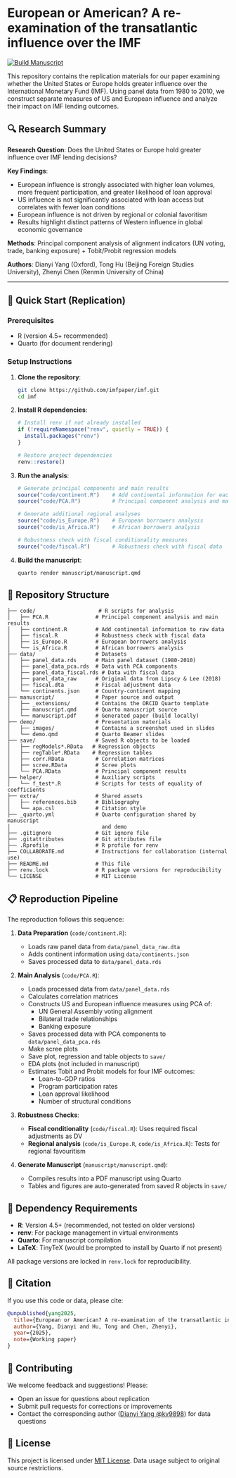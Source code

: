 # European or American? A re-examination of the transatlantic influence over the IMF

[![Build Manuscript](https://github.com/imfpaper/imf/actions/workflows/build-manuscript.yml/badge.svg)](https://github.com/imfpaper/imf/actions/workflows/build-manuscript.yml)

This repository contains the replication materials for our paper examining whether the United States or Europe holds greater influence over the International Monetary Fund (IMF). Using panel data from 1980 to 2010, we construct separate measures of US and European influence and analyze their impact on IMF lending outcomes.

## 🔍 Research Summary

**Research Question**: Does the United States or Europe hold greater influence over IMF lending decisions?

**Key Findings**:
- European influence is strongly associated with higher loan volumes, more frequent participation, and greater likelihood of loan approval
- US influence is not significantly associated with loan access but correlates with fewer loan conditions
- European influence is not driven by regional or colonial favoritism
- Results highlight distinct patterns of Western influence in global economic governance

**Methods**: Principal component analysis of alignment indicators (UN voting, trade, banking exposure) + Tobit/Probit regression models

**Authors**: Dianyi Yang (Oxford), Tong Hu (Beijing Foreign Studies University), Zhenyi Chen (Renmin University of China)

---

## 🚀 Quick Start (Replication)

### Prerequisites
- R (version 4.5+ recommended)
- Quarto (for document rendering)

### Setup Instructions

1. **Clone the repository**:
   ```bash
   git clone https://github.com/imfpaper/imf.git
   cd imf
   ```

2. **Install R dependencies**:
   ```r
   # Install renv if not already installed
   if (!requireNamespace("renv", quietly = TRUE)) {
     install.packages("renv")  
   }
   
   # Restore project dependencies
   renv::restore()
   ```

3. **Run the analysis**:
   ```r
   # Generate principal components and main results
   source("code/continent.R")    # Add continental information for each country
   source("code/PCA.R")          # Principal component analysis and main results
   
   # Generate additional regional analyses
   source("code/is_Europe.R")    # European borrowers analysis
   source("code/is_Africa.R")    # African borrowers analysis

   # Robustness check with fiscal conditionality measures
   source("code/fiscal.R")       # Robustness check with fiscal data
   ```

4. **Build the manuscript**:
   ```bash
   quarto render manuscript/manuscript.qmd
   ```

## 📂 Repository Structure

```
├── code/                    # R scripts for analysis
│   ├── PCA.R               # Principal component analysis and main results
│   ├── continent.R         # Add continental information to raw data
│   ├── fiscal.R            # Robustness check with fiscal data
│   ├── is_Europe.R         # European borrowers analysis  
│   └── is_Africa.R         # African borrowers analysis
├── data/                   # Datasets
│   ├── panel_data.rds      # Main panel dataset (1980-2010)
│   ├── panel_data_pca.rds  # Data with PCA components
│   ├── panel_data_fiscal.rds # Data with fiscal data
│   ├── panel_data_raw      # Original data from Lipscy & Lee (2018)
│   ├── fiscal.dta          # Fiscal adjustment data
│   └── continents.json     # Country-continent mapping
├── manuscript/             # Paper source and output
│   ├── _extensions/        # Contains the ORCID Quarto template
│   ├── manuscript.qmd      # Quarto manuscript source
│   └── manuscript.pdf      # Generated paper (build locally)
├── demo/                   # Presentation materials
│   ├── images/             # Contains a screenshot used in slides
│   └── demo.qmd            # Quarto Beamer slides
├── save/                   # Saved R objects to be loaded
│   ├── regModels*.RData   # Regression objects
│   ├── regTable*.RData    # Regression tables
│   ├── corr.RData          # Correlation matrices
│   ├── scree.RData         # Scree plots
│   └── PCA.RData           # Principal component results
├── helper/                 # Auxiliary scripts
│   └── f_test*.R           # Scripts for tests of equality of coefficients
├── extra/                  # Shared assets
│   ├── references.bib      # Bibliography
│   └── apa.csl             # Citation style
├── _quarto.yml             # Quarto configuration shared by manuscript   
│                             and demo
├── .gitignore              # Git ignore file
├── .gitattributes          # Git attributes file
├── .Rprofile               # R profile for renv
├── COLLABORATE.md          # Instructions for collaboration (internal use)
├── README.md               # This file
├── renv.lock               # R package versions for reproducibility
└── LICENSE                 # MIT License
```

## 📋 Reproduction Pipeline

The reproduction follows this sequence:

1. **Data Preparation** (`code/continent.R`):
   - Loads raw panel data from `data/panel_data_raw.dta`
   - Adds continent information using `data/continents.json`
   - Saves processed data to `data/panel_data.rds`

2. **Main Analysis** (`code/PCA.R`):
   - Loads processed data from `data/panel_data.rds`
   - Calculates correlation matrices
   - Constructs US and European influence measures using PCA of:
     - UN General Assembly voting alignment
     - Bilateral trade relationships  
     - Banking exposure
   - Saves processed data with PCA components to `data/panel_data_pca.rds`
   - Make scree plots
   - Save plot, regression and table objects to `save/`
   - EDA plots (not included in manuscript)
   - Estimates Tobit and Probit models for four IMF outcomes:
     - Loan-to-GDP ratios
     - Program participation rates
     - Loan approval likelihood
     - Number of structural conditions

3. **Robustness Checks**:
   - **Fiscal conditionality** (`code/fiscal.R`): Uses required fiscal adjustments as DV
   - **Regional analysis** (`code/is_Europe.R`, `code/is_Africa.R`): Tests for regional favouritism

4. **Generate Manuscript** (`manuscript/manuscript.qmd`):
   - Compiles results into a PDF manuscript using Quarto
   - Tables and figures are auto-generated from saved R objects in `save/`

## 🔧 Dependency Requirements

- **R**: Version 4.5+ (recommended, not tested on older versions)
- **renv**: For package management in virtual environments
- **Quarto**: For manuscript compilation
- **LaTeX**: TinyTeX (would be prompted to install by Quarto if not present)

All package versions are locked in `renv.lock` for reproducibility.

## 📑 Citation

If you use this code or data, please cite:

```bibtex
@unpublished{yang2025,
  title={European or American? A re-examination of the transatlantic influence over the IMF},
  author={Yang, Dianyi and Hu, Tong and Chen, Zhenyi},
  year={2025},
  note={Working paper}
}
```

## 🤝 Contributing

We welcome feedback and suggestions! Please:
- Open an issue for questions about replication
- Submit pull requests for corrections or improvements
- Contact the corresponding author ([Dianyi Yang @kv9898](mailto:dianyi.yang@politics.ox.ac.uk)) for data questions

## 📄 License

This project is licensed under [MIT License](LICENSE). Data usage subject to original source restrictions.

